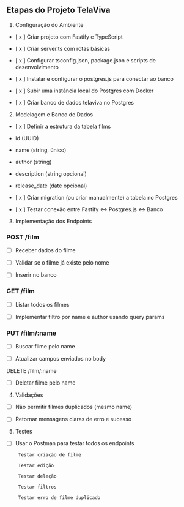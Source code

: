 ## Etapas do Projeto TelaViva

1. Configuração do Ambiente

- [ x ] Criar projeto com Fastify e TypeScript

- [ x ] Criar server.ts com rotas básicas

- [ x ] Configurar tsconfig.json, package.json e scripts de desenvolvimento

- [ x ] Instalar e configurar o postgres.js para conectar ao banco

- [ x ] Subir uma instância local do Postgres com Docker

- [ x ] Criar banco de dados telaviva no Postgres

2. Modelagem e Banco de Dados

- [ x ] Definir a estrutura da tabela films

 - id (UUID)

 - name (string, único)

 - author (string)

 - description (string opcional)

 - release_date (date opcional)

- [ x ] Criar migration (ou criar manualmente) a tabela no Postgres

- [ x ] Testar conexão entre Fastify ↔ Postgres.js ↔ Banco

3. Implementação dos Endpoints

### POST /film

 - [ ] Receber dados do filme

 - [ ] Validar se o filme já existe pelo nome

 - [ ] Inserir no banco

### GET /film

 - [ ] Listar todos os filmes

 - [ ] Implementar filtro por name e author usando query params

### PUT /film/:name

 - [ ] Buscar filme pelo name

 - [ ] Atualizar campos enviados no body

DELETE /film/:name

 - [ ] Deletar filme pelo name

4. Validações

 - [ ] Não permitir filmes duplicados (mesmo name)

 - [ ] Retornar mensagens claras de erro e sucesso

5. Testes

 - [ ] Usar o Postman para testar todos os endpoints

        Testar criação de filme

        Testar edição

        Testar deleção

        Testar filtros

        Testar erro de filme duplicado

